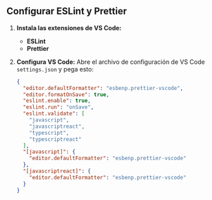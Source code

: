 ## **Configurar ESLint y Prettier**

1. **Instala las extensiones de VS Code:**

   - **ESLint**
   - **Prettier**

2. **Configura VS Code:**
   Abre el archivo de configuración de VS Code `settings.json` y pega esto:

   ```json
   {
     "editor.defaultFormatter": "esbenp.prettier-vscode",
     "editor.formatOnSave": true,
     "eslint.enable": true,
     "eslint.run": "onSave",
     "eslint.validate": [
       "javascript",
       "javascriptreact",
       "typescript",
       "typescriptreact"
     ],
     "[javascript]": {
       "editor.defaultFormatter": "esbenp.prettier-vscode"
     },
     "[javascriptreact]": {
       "editor.defaultFormatter": "esbenp.prettier-vscode"
     }
   }
   ```
